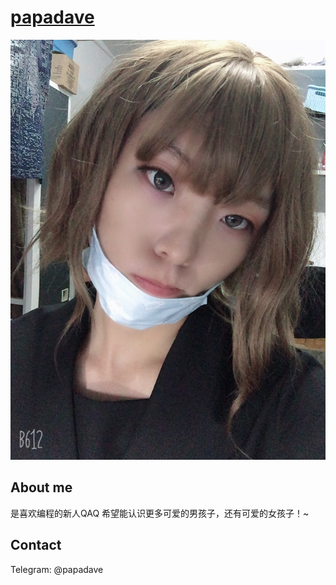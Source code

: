 # [papadave](https://github.com/papadave66)

![papadave's selfie](./papadave-201909012-6.jpg)

## About me
是喜欢编程的新人QAQ
希望能认识更多可爱的男孩子，还有可爱的女孩子！~

## Contact
Telegram: @papadave
